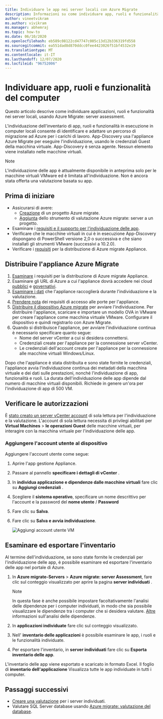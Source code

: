 ```yaml
---
title: Individuare le app nei server locali con Azure Migrate
description: Informazioni su come individuare app, ruoli e funzionalità nei server locali con Azure Migrate Assessment server.
author: vineetvikram
ms.author: vivikram
ms.manager: abhemraj
ms.topic: how-to
ms.date: 06/10/2020
ms.openlocfilehash: eb589c08122cd47747c005c13d12b336319fd558
ms.sourcegitcommit: ea551dad8d870ddcc0fee4423026f51bf4532e19
ms.translationtype: MT
ms.contentlocale: it-IT
ms.lasthandoff: 12/07/2020
ms.locfileid: "96752006"
---
```

# <a name="discover-machine-apps-roles-and-features"></a>Individuare app, ruoli e funzionalità del computer

Questo articolo descrive come individuare applicazioni, ruoli e funzionalità nei server locali, usando Azure Migrate: server assessment.

L'individuazione dell'inventario di app, ruoli e funzionalità in esecuzione in computer locali consente di identificare e adattare un percorso di migrazione ad Azure per i carichi di lavoro. App-Discovery usa l'appliance Azure Migrate per eseguire l'individuazione, usando le credenziali Guest della macchina virtuale. App-Discovery è senza agente. Nessun elemento viene installato nelle macchine virtuali.

> [!NOTE]
> L'individuazione delle app è attualmente disponibile in anteprima solo per le macchine virtuali VMware ed è limitata all'individuazione. Non è ancora stata offerta una valutazione basata su app. 


## <a name="before-you-start"></a>Prima di iniziare

- Assicurarsi di avere:
    - [Creazione](./create-manage-projects.md) di un progetto Azure migrate.
    - [Aggiunta](how-to-assess.md) dello strumento di valutazione Azure migrate: server a un progetto.
- Esaminare i [requisiti e il supporto per l'individuazione delle app](migrate-support-matrix-vmware.md#vmware-requirements).
- Verificare che le macchine virtuali in cui è in esecuzione App-Discovery dispongano di PowerShell versione 2,0 o successiva e che siano installati gli strumenti VMware (successivi a 10.2.0).
- Verificare i [requisiti](migrate-appliance.md) per la distribuzione di Azure migrate Appliance.


## <a name="deploy-the-azure-migrate-appliance"></a>Distribuire l'appliance Azure Migrate

1. [Esaminare](migrate-appliance.md#appliance---vmware) i requisiti per la distribuzione di Azure migrate Appliance.
2. Esaminare gli URL di Azure a cui l'appliance dovrà accedere nei cloud [pubblici](migrate-appliance.md#public-cloud-urls) e [governativi](migrate-appliance.md#government-cloud-urls).
3. [Esaminare i dati](migrate-appliance.md#collected-data---vmware) che l'appliance raccoglierà durante l'individuazione e la valutazione.
4. [Prendere nota](migrate-support-matrix-vmware.md#port-access-requirements) dei requisiti di accesso alle porte per l'appliance.
5. [Distribuire il dispositivo Azure migrate](how-to-set-up-appliance-vmware.md) per avviare l'individuazione. Per distribuire l'appliance, scaricare e importare un modello OVA in VMware per creare l'appliance come macchina virtuale VMware. Configurare il dispositivo e quindi registrarlo con Azure Migrate.
6. Quando si distribuisce l'appliance, per avviare l'individuazione continua è necessario specificare quanto segue:
    - Nome del server vCenter a cui si desidera connettersi.
    - Credenziali create per l'appliance per la connessione server vCenter.
    - Le credenziali dell'account create per l'appliance per la connessione alle macchine virtuali Windows/Linux.

Dopo che l'appliance è stata distribuita e sono state fornite le credenziali, l'appliance avvia l'individuazione continua dei metadati della macchina virtuale e dei dati sulle prestazioni, nonché l'individuazione di app, funzionalità e ruoli.  La durata dell'individuazione delle app dipende dal numero di macchine virtuali disponibili. Richiede in genere un'ora per l'individuazione di app di 500 VM.

## <a name="verify-permissions"></a>Verificare le autorizzazioni

È [stato creato un server vCenter account](./tutorial-discover-vmware.md#prepare-vmware) di sola lettura per l'individuazione e la valutazione. L'account di sola lettura necessita di privilegi abilitati per **Virtual Machines**  >  **le operazioni Guest** delle macchine virtuali, per interagire con la macchina virtuale per l'individuazione delle app.

### <a name="add-the-user-account-to-the-appliance"></a>Aggiungere l'account utente al dispositivo

Aggiungere l'account utente come segue:

1. Aprire l'app gestione Appliance. 
2. Passare al pannello **specificare i dettagli di vCenter** .
3. In **individua applicazione e dipendenze dalle macchine virtuali** fare clic su **Aggiungi credenziali** .
3. Scegliere il **sistema operativo**, specificare un nome descrittivo per l'account e la password del **nome utente** / **Password**
6. Fare clic su **Salva**.
7. Fare clic su **Salva e avvia individuazione**.

    ![Aggiungi account utente VM](./media/how-to-create-group-machine-dependencies-agentless/add-vm-credential.png)


## <a name="review-and-export-the-inventory"></a>Esaminare ed esportare l'inventario

Al termine dell'individuazione, se sono state fornite le credenziali per l'individuazione delle app, è possibile esaminare ed esportare l'inventario delle app nel portale di Azure.

1. In **Azure migrate-Servers**  >  **Azure migrate: server Assessment**, fare clic sul conteggio visualizzato per aprire la pagina **server individuati** .

    > [!NOTE]
    > In questa fase è anche possibile impostare facoltativamente l'analisi delle dipendenze per i computer individuati, in modo che sia possibile visualizzare le dipendenze tra i computer che si desidera valutare. [Altre](concepts-dependency-visualization.md) informazioni sull'analisi delle dipendenze.

2. In **applicazioni individuate** fare clic sul conteggio visualizzato.
3. Nell' **inventario delle applicazioni** è possibile esaminare le app, i ruoli e le funzionalità individuate.
4. Per esportare l'inventario, in **server individuati** fare clic su **Esporta inventario delle app**.

L'inventario delle app viene esportato e scaricato in formato Excel. Il foglio di **inventario dell'applicazione** Visualizza tutte le app individuate in tutti i computer.

## <a name="next-steps"></a>Passaggi successivi

- [Creare una valutazione](how-to-create-assessment.md) per i server individuati.
- Valutare SQL Server database usando [Azure migrate: valutazione del database](/sql/dma/dma-assess-sql-data-estate-to-sqldb?view=sql-server-2017).